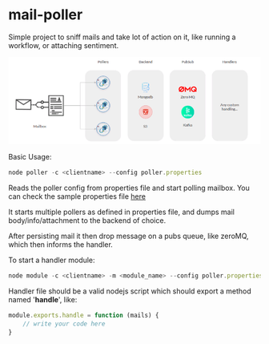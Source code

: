 
# mail-poller
Simple project to sniff mails and take lot of action on it, like running a workflow, or attaching sentiment.

![flow](https://github.com/gitcloned/mail-poller/raw/master/resources/images/Flow.PNG)

Basic Usage:

```javascript
node poller -c <clientname> --config poller.properties
```

Reads the poller config from properties file and start polling mailbox. You can check the sample properties file [here](https://raw.githubusercontent.com/gitcloned/mail-poller/master/poller.properties)

It starts multiple pollers as defined in properties file, and dumps mail body/info/attachment to the backend of choice. 

After persisting mail it then drop message on a pubs queue, like zeroMQ, which then informs the handler.

To start a handler module:

```javascript
node module -c <clientname> -m <module_name> --config poller.properties --handler <path_to_your_handler.js>
```

Handler file should be a valid nodejs script which should export a method named '**handle**', like:

```javascript
module.exports.handle = function (mails) {
	// write your code here   
}
```
